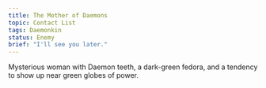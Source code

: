 ```yaml
---
title: The Mother of Daemons
topic: Contact List
tags: Daemonkin
status: Enemy
brief: "I'll see you later." 
---
```


Mysterious woman with Daemon teeth, a dark-green fedora, and a tendency to show up near green globes of power.  